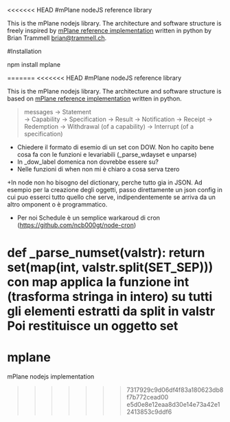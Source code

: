 <<<<<<< HEAD
#mPlane nodeJS reference library

This is the mPlane nodejs library. 
The architecture and software structure is freely inspired by [mPlane reference implementation](http://fp7mplane.github.io/protocol-ri/) written in python by Brian Trammell <brian@trammell.ch>.


#Installation

npm install mplane

=======
<<<<<<< HEAD
#mPlane nodeJS reference library

This is the mPlane nodejs library. 
The architecture and software structure is based on [mPlane reference implementation](http://fp7mplane.github.io/protocol-ri/) written in python.

>messages 
>        -> Statement    
>                -> Capability 
>                -> Specification
>                -> Result 
>        -> Notification
>                -> Receipt 
>                -> Redemption 
>                -> Withdrawal  (of a capability)
>                -> Interrupt (of a specification)
>
>

+ Chiedere il formato di esemio di un set con DOW. Non ho capito bene cosa fa con le funzioni e levariabili (_parse_wdayset e unparse)
+ In _dow_label domenica non dovrebbe essere su?
+ Nelle funzioni di when non mi è chiaro a cosa serva tzero

+In node non ho bisogno del dictionary, perche tutto gia in JSON. Ad esempio per la creazione degli oggetti, passo direttamente un json config in cui puo esserci tutto quello che serve, indipendentemente se arriva da un altro omponent o è programmatico.

+ Per noi Schedule è un semplice warkaroud di cron (https://github.com/ncb000gt/node-cron)

def _parse_numset(valstr):
    return set(map(int, valstr.split(SET_SEP))) 
    con map applica la funzione int (trasforma stringa in intero) su tutti gli elementi estratti da split in valstr
    Poi restituisce un oggetto set
=======
mplane
======

mPlane nodejs implementation
>>>>>>> 7317929c9d06df4f83a180623db8f7b772cead00
>>>>>>> e5d0e8e12eaa8d30e14e73a42e12413853c9ddf6

